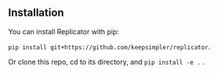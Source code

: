 ## Installation

You can install Replicator with pip: 

`pip install git+https://github.com/keepsimpler/replicator`. 

Or clone this repo, cd to its directory, and `pip install -e .` .